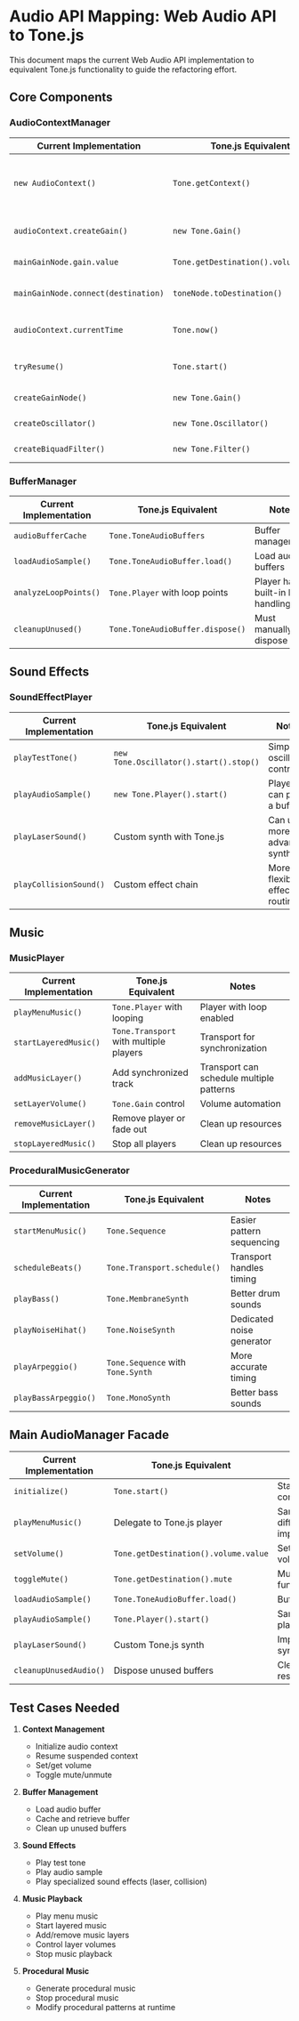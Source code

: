 # Audio API Mapping: Web Audio API to Tone.js

This document maps the current Web Audio API implementation to equivalent Tone.js functionality to guide the refactoring effort.

## Core Components

### AudioContextManager

| Current Implementation              | Tone.js Equivalent                   | Notes                                     |
| ----------------------------------- | ------------------------------------ | ----------------------------------------- |
| `new AudioContext()`                | `Tone.getContext()`                  | Tone.js provides a global context manager |
| `audioContext.createGain()`         | `new Tone.Gain()`                    | Tone.js has a Gain class                  |
| `mainGainNode.gain.value`           | `Tone.getDestination().volume.value` | Set in dB in Tone.js                      |
| `mainGainNode.connect(destination)` | `toneNode.toDestination()`           | Different connection pattern              |
| `audioContext.currentTime`          | `Tone.now()`                         | Get current time                          |
| `tryResume()`                       | `Tone.start()`                       | Resume audio context                      |
| `createGainNode()`                  | `new Tone.Gain()`                    | Create gain node                          |
| `createOscillator()`                | `new Tone.Oscillator()`              | Create oscillator                         |
| `createBiquadFilter()`              | `new Tone.Filter()`                  | Create filter                             |

### BufferManager

| Current Implementation | Tone.js Equivalent               | Notes                             |
| ---------------------- | -------------------------------- | --------------------------------- |
| `audioBufferCache`     | `Tone.ToneAudioBuffers`          | Buffer management                 |
| `loadAudioSample()`    | `Tone.ToneAudioBuffer.load()`    | Load audio buffers                |
| `analyzeLoopPoints()`  | `Tone.Player` with loop points   | Player has built-in loop handling |
| `cleanupUnused()`      | `Tone.ToneAudioBuffer.dispose()` | Must manually dispose             |

## Sound Effects

### SoundEffectPlayer

| Current Implementation | Tone.js Equivalent                     | Notes                        |
| ---------------------- | -------------------------------------- | ---------------------------- |
| `playTestTone()`       | `new Tone.Oscillator().start().stop()` | Simple oscillator control    |
| `playAudioSample()`    | `new Tone.Player().start()`            | Player can play a buffer     |
| `playLaserSound()`     | Custom synth with Tone.js              | Can use more advanced synths |
| `playCollisionSound()` | Custom effect chain                    | More flexible effect routing |

## Music

### MusicPlayer

| Current Implementation | Tone.js Equivalent                     | Notes                                    |
| ---------------------- | -------------------------------------- | ---------------------------------------- |
| `playMenuMusic()`      | `Tone.Player` with looping             | Player with loop enabled                 |
| `startLayeredMusic()`  | `Tone.Transport` with multiple players | Transport for synchronization            |
| `addMusicLayer()`      | Add synchronized track                 | Transport can schedule multiple patterns |
| `setLayerVolume()`     | `Tone.Gain` control                    | Volume automation                        |
| `removeMusicLayer()`   | Remove player or fade out              | Clean up resources                       |
| `stopLayeredMusic()`   | Stop all players                       | Clean up resources                       |

### ProceduralMusicGenerator

| Current Implementation | Tone.js Equivalent                | Notes                     |
| ---------------------- | --------------------------------- | ------------------------- |
| `startMenuMusic()`     | `Tone.Sequence`                   | Easier pattern sequencing |
| `scheduleBeats()`      | `Tone.Transport.schedule()`       | Transport handles timing  |
| `playBass()`           | `Tone.MembraneSynth`              | Better drum sounds        |
| `playNoiseHihat()`     | `Tone.NoiseSynth`                 | Dedicated noise generator |
| `playArpeggio()`       | `Tone.Sequence` with `Tone.Synth` | More accurate timing      |
| `playBassArpeggio()`   | `Tone.MonoSynth`                  | Better bass sounds        |

## Main AudioManager Facade

| Current Implementation | Tone.js Equivalent                   | Notes                              |
| ---------------------- | ------------------------------------ | ---------------------------------- |
| `initialize()`         | `Tone.start()`                       | Start audio context                |
| `playMenuMusic()`      | Delegate to Tone.js player           | Same API, different implementation |
| `setVolume()`          | `Tone.getDestination().volume.value` | Set master volume                  |
| `toggleMute()`         | `Tone.getDestination().mute`         | Mute functionality                 |
| `loadAudioSample()`    | `Tone.ToneAudioBuffer.load()`        | Buffer loading                     |
| `playAudioSample()`    | `Tone.Player().start()`              | Sample playback                    |
| `playLaserSound()`     | Custom Tone.js synth                 | Implement with synths              |
| `cleanupUnusedAudio()` | Dispose unused buffers               | Clean up resources                 |

## Test Cases Needed

1. **Context Management**

   - Initialize audio context
   - Resume suspended context
   - Set/get volume
   - Toggle mute/unmute

2. **Buffer Management**

   - Load audio buffer
   - Cache and retrieve buffer
   - Clean up unused buffers

3. **Sound Effects**

   - Play test tone
   - Play audio sample
   - Play specialized sound effects (laser, collision)

4. **Music Playback**

   - Play menu music
   - Start layered music
   - Add/remove music layers
   - Control layer volumes
   - Stop music playback

5. **Procedural Music**
   - Generate procedural music
   - Stop procedural music
   - Modify procedural patterns at runtime
